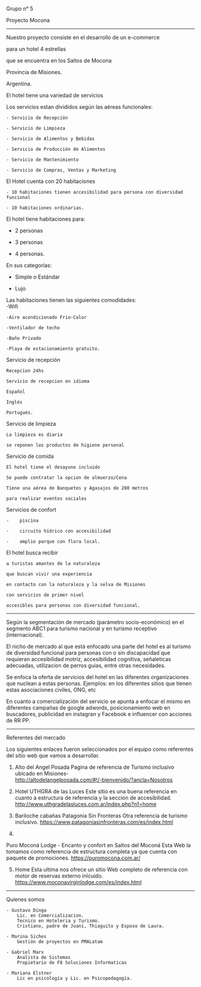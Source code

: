 Grupo n° 5

Proyecto Mocona

----------------------------


Nuestro proyecto consiste en el desarrollo de un e-commerce 

para un hotel 4 estrellas 

que se encuentra en los Saltos de Mocona

Provincia de Misiones. 

Argentina.


El hotel tiene una variedad de servicios 

Los servicios estan divididos según las aéreas funcionales:

    - Servicio de Recepción

    - Servicio de Limpieza 

    - Servicio de Alimentos y Bebidas

    - Servicio de Producción de Alimentos

    - Servicio de Mantenimiento

    - Servicio de Compras, Ventas y Marketing



El Hotel cuenta con 20 habitaciones

    - 10 habitaciones tienen accesibilidad para persona con diversidad funcional

    - 10 habitaciones ordinarias. 



El hotel tiene habitaciones para:
  -  2 personas 

  -  3 personas 

  -  4 personas. 


En sus categorías: 

  -  Simple o Estándar 

  -  Lujo 


Las habitaciones tienen las siguientes comodidades:  
    -Wifi

    -Aire acondicionado Frio-Calor 

    -Ventilador de techo

    -Baño Privado
    
    -Playa de estacionamiento gratuito. 


Servicio de recepción 

    Recepcion 24hs

    Servicio de recepcion en idioma 

    Español

    Inglés 

    Portugués.



Servicio de limpieza

    La limpieza es diaria 

    se reponen los productos de higiene personal 



Servicio de comida 

    El hotel tiene el desayuno incluido

    Se puede contratar la opcion de almuerzo/Cena

    Tiene una aérea de Banquetes y Agasajos de 200 metros 

    para realizar eventos sociales



Servicios de confort   

    -    piscina 

    -    circuito hídrico con accesibilidad 

    -    amplio parque con flora local.


El hotel busca recibir 

    a turistas amantes de la naturaleza 

    que buscan vivir una experiencia 

    en contacto con la naturaleza y la selva de Misiones 

    con servicios de primer nivel 

    accesibles para personas con diversidad funcional.


-------------------------------------------

Según la segmentación de mercado (parámetro socio-económico) en el segmento ABC1 para turismo nacional y en turismo receptivo (internacional). 

El nicho de mercado al que está enfocado una parte del hotel es al turismo de diversidad funcional para personas con o sin discapacidad que requieran accesibilidad motriz, accesibilidad cognitiva, señaleticas adecuadas, utilizacion de perros guias, entre otras necesidades.   

Se enfoca la oferta de servicios del hotel en las diferentes organizaciones que nuclean a estas personas. Ejemplos: en los diferentes sitios que tienen estas asociaciones civiles, ONG,  etc

En cuanto a comercialización del servicio se apunta a enfocar el mismo en diferentes campañas de google adwords,  posicionamiento web en buscadores, publicidad en instagran y Facebook e influencer con acciones de RR PP.

-------------------------------------------

Referentes del mercado

Los siguientes enlaces fueron seleccionados por el equipo como referentes del sitio web que vamos a desarrollar.

1. Alto del Angel Posada
Pagina de referencia de Turismo inclusivo ubicado en Misiones-  
http://altodelangelposada.com/#!/-bienvenido/?ancla=Nosotros


2. Hotel UTHGRA de las Luces
Este sitio es una buena referencia en cuanto a estructura de referencia y la seccion de accesibilidad.
http://www.uthgradelasluces.com.ar/index.php?n1=home

3. Bariloche cabañas Patagonia Sin Fronteras
Otra referencia de turismo inclusivo.
https://www.patagoniasinfronteras.com/es/index.html

4.
Puro Moconá Lodge - Encanto y confort en Saltos del Moconá
Esta Web la tomamos como referencia de estructura completa ya que cuenta con paquete de promociones.
https://puromocona.com.ar/

5. Home
Esta ultima nos ofrece un sitio Web completo de referencia con motor de reservas externo inlcuido.
https://www.moconavirginlodge.com/es/index.html

---------------------------------------------------
Quienes somos


    - Gustavo Dinga
        Lic. en Comercializacion.
        Tecnico en Hoteleria y Turismo.
        Cristiano, padre de Juani, Thiaguito y Esposo de Laura.

    - Marina Siches 
        Gestión de proyectos en PMALatam

    - Gabriel Marx 
        Analista de Sistemas
        Propietario de F8 Soluciones Informaticas
   
    - Mariana Elstner  
        Lic en psicología y Lic. en Psicopedagogía.
        


